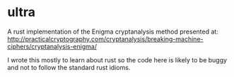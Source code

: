 ultra
=====
A rust implementation of the Enigma cryptanalysis method presented at:
http://practicalcryptography.com/cryptanalysis/breaking-machine-ciphers/cryptanalysis-enigma/

I wrote this mostly to learn about rust so the code here is likely to be buggy and not to follow the standard rust idioms.
